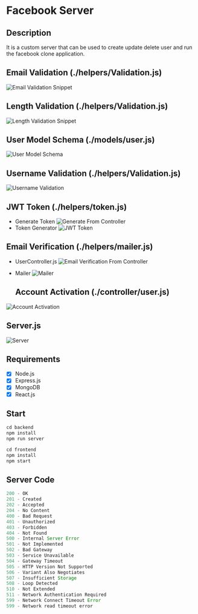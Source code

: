 # Facebook Server

## Description

It is a custom server that can be used to create update delete user and run the facebook clone application.

## Email Validation (./helpers/Validation.js)

![Email Validation Snippet](./Email-Validation.png)

## Length Validation (./helpers/Validation.js)

![Length Validation Snippet](./Length-Validation.png)

## User Model Schema (./models/user.js)

![User Model Schema](./User-Model.png)

## Username Validation (./helpers/Validation.js)

![Username Validation](./Username-Validation.png)

## JWT Token (./helpers/token.js)

- Generate Token
  ![Generate From Controller](./Token_Generate.png)
- Token Generator
  ![JWT Token](./jwt-token.png)

## Email Verification (./helpers/mailer.js)

- UserController.js
  ![Email Verification From Controller](./Email-Verification.png)
- Mailer
  ![Mailer](./Mailer.png)

  ## Account Activation (./controller/user.js)

![Account Activation](./Account-activation.png)

## Server.js

![Server](./Server.png)

## Requirements

- [x] Node.js
- [x] Express.js
- [x] MongoDB
- [x] React.js

## Start

```javascript
cd backend
npm install
npm run server
```

```javascript
cd frontend
npm install
npm start
```

## Server Code

```javascript
200 - OK
201 - Created
202 - Accepted
204 - No Content
400 - Bad Request
401 - Unauthorized
403 - Forbidden
404 - Not Found
500 - Internal Server Error
501 - Not Implemented
502 - Bad Gateway
503 - Service Unavailable
504 - Gateway Timeout
505 - HTTP Version Not Supported
506 - Variant Also Negotiates
507 - Insufficient Storage
508 - Loop Detected
510 - Not Extended
511 - Network Authentication Required
599 - Network Connect Timeout Error
599 - Network read timeout error
```
